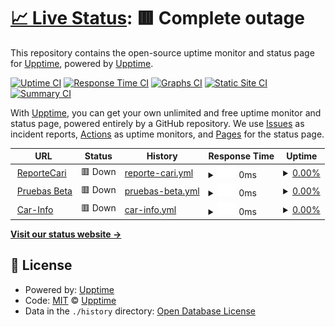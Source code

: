 # [📈 Live Status](https://demo.upptime.js.org): <!--live status--> **🟥 Complete outage**

This repository contains the open-source uptime monitor and status page for [Upptime](https://upptime.js.org), powered by [Upptime](https://github.com/upptime/upptime).

[![Uptime CI](https://github.com/CarfaxMx/upptime/workflows/Uptime%20CI/badge.svg)](https://github.com/CarfaxMx/upptime/actions?query=workflow%3A%22Uptime+CI%22)
[![Response Time CI](https://github.com/CarfaxMx/upptime/workflows/Response%20Time%20CI/badge.svg)](https://github.com/CarfaxMx/upptime/actions?query=workflow%3A%22Response+Time+CI%22)
[![Graphs CI](https://github.com/CarfaxMx/upptime/workflows/Graphs%20CI/badge.svg)](https://github.com/CarfaxMx/upptime/actions?query=workflow%3A%22Graphs+CI%22)
[![Static Site CI](https://github.com/CarfaxMx/upptime/workflows/Static%20Site%20CI/badge.svg)](https://github.com/CarfaxMx/upptime/actions?query=workflow%3A%22Static+Site+CI%22)
[![Summary CI](https://github.com/CarfaxMx/upptime/workflows/Summary%20CI/badge.svg)](https://github.com/CarfaxMx/upptime/actions?query=workflow%3A%22Summary+CI%22)

With [Upptime](https://upptime.js.org), you can get your own unlimited and free uptime monitor and status page, powered entirely by a GitHub repository. We use [Issues](https://github.com/upptime/upptime/issues) as incident reports, [Actions](https://github.com/CarfaxMx/upptime/actions) as uptime monitors, and [Pages](https://demo.upptime.js.org) for the status page.

<!--start: status pages-->
<!-- This summary is generated by Upptime (https://github.com/upptime/upptime) -->
<!-- Do not edit this manually, your changes will be overwritten -->
<!-- prettier-ignore -->
| URL | Status | History | Response Time | Uptime |
| --- | ------ | ------- | ------------- | ------ |
| <img alt="" src="https://icons.duckduckgo.com/ip3/reporte.carinfo.com.mx.ico" height="13"> [ReporteCari](https://reporte.carinfo.com.mx) | 🟥 Down | [reporte-cari.yml](https://github.com/doseguera/statusPage/commits/HEAD/history/reporte-cari.yml) | <details><summary><img alt="Response time graph" src="./graphs/reporte-cari/response-time-week.png" height="20"> 0ms</summary><br><a href="https://CarfaxMx.github.io/upptime/history/reporte-cari"><img alt="Response time 455" src="https://img.shields.io/endpoint?url=https%3A%2F%2Fraw.githubusercontent.com%2Fdoseguera%2FstatusPage%2FHEAD%2Fapi%2Freporte-cari%2Fresponse-time.json"></a><br><a href="https://CarfaxMx.github.io/upptime/history/reporte-cari"><img alt="24-hour response time 0" src="https://img.shields.io/endpoint?url=https%3A%2F%2Fraw.githubusercontent.com%2Fdoseguera%2FstatusPage%2FHEAD%2Fapi%2Freporte-cari%2Fresponse-time-day.json"></a><br><a href="https://CarfaxMx.github.io/upptime/history/reporte-cari"><img alt="7-day response time 0" src="https://img.shields.io/endpoint?url=https%3A%2F%2Fraw.githubusercontent.com%2Fdoseguera%2FstatusPage%2FHEAD%2Fapi%2Freporte-cari%2Fresponse-time-week.json"></a><br><a href="https://CarfaxMx.github.io/upptime/history/reporte-cari"><img alt="30-day response time 0" src="https://img.shields.io/endpoint?url=https%3A%2F%2Fraw.githubusercontent.com%2Fdoseguera%2FstatusPage%2FHEAD%2Fapi%2Freporte-cari%2Fresponse-time-month.json"></a><br><a href="https://CarfaxMx.github.io/upptime/history/reporte-cari"><img alt="1-year response time 484" src="https://img.shields.io/endpoint?url=https%3A%2F%2Fraw.githubusercontent.com%2Fdoseguera%2FstatusPage%2FHEAD%2Fapi%2Freporte-cari%2Fresponse-time-year.json"></a></details> | <details><summary><a href="https://CarfaxMx.github.io/upptime/history/reporte-cari">0.00%</a></summary><a href="https://CarfaxMx.github.io/upptime/history/reporte-cari"><img alt="All-time uptime 53.44%" src="https://img.shields.io/endpoint?url=https%3A%2F%2Fraw.githubusercontent.com%2Fdoseguera%2FstatusPage%2FHEAD%2Fapi%2Freporte-cari%2Fuptime.json"></a><br><a href="https://CarfaxMx.github.io/upptime/history/reporte-cari"><img alt="24-hour uptime 0.00%" src="https://img.shields.io/endpoint?url=https%3A%2F%2Fraw.githubusercontent.com%2Fdoseguera%2FstatusPage%2FHEAD%2Fapi%2Freporte-cari%2Fuptime-day.json"></a><br><a href="https://CarfaxMx.github.io/upptime/history/reporte-cari"><img alt="7-day uptime 0.00%" src="https://img.shields.io/endpoint?url=https%3A%2F%2Fraw.githubusercontent.com%2Fdoseguera%2FstatusPage%2FHEAD%2Fapi%2Freporte-cari%2Fuptime-week.json"></a><br><a href="https://CarfaxMx.github.io/upptime/history/reporte-cari"><img alt="30-day uptime 0.00%" src="https://img.shields.io/endpoint?url=https%3A%2F%2Fraw.githubusercontent.com%2Fdoseguera%2FstatusPage%2FHEAD%2Fapi%2Freporte-cari%2Fuptime-month.json"></a><br><a href="https://CarfaxMx.github.io/upptime/history/reporte-cari"><img alt="1-year uptime 0.00%" src="https://img.shields.io/endpoint?url=https%3A%2F%2Fraw.githubusercontent.com%2Fdoseguera%2FstatusPage%2FHEAD%2Fapi%2Freporte-cari%2Fuptime-year.json"></a></details>
| <img alt="" src="https://icons.duckduckgo.com/ip3/pruebasbeta.globalgbc.com.ico" height="13"> [Pruebas Beta](https://pruebasbeta.globalgbc.com) | 🟥 Down | [pruebas-beta.yml](https://github.com/doseguera/statusPage/commits/HEAD/history/pruebas-beta.yml) | <details><summary><img alt="Response time graph" src="./graphs/pruebas-beta/response-time-week.png" height="20"> 0ms</summary><br><a href="https://CarfaxMx.github.io/upptime/history/pruebas-beta"><img alt="Response time 0" src="https://img.shields.io/endpoint?url=https%3A%2F%2Fraw.githubusercontent.com%2Fdoseguera%2FstatusPage%2FHEAD%2Fapi%2Fpruebas-beta%2Fresponse-time.json"></a><br><a href="https://CarfaxMx.github.io/upptime/history/pruebas-beta"><img alt="24-hour response time 0" src="https://img.shields.io/endpoint?url=https%3A%2F%2Fraw.githubusercontent.com%2Fdoseguera%2FstatusPage%2FHEAD%2Fapi%2Fpruebas-beta%2Fresponse-time-day.json"></a><br><a href="https://CarfaxMx.github.io/upptime/history/pruebas-beta"><img alt="7-day response time 0" src="https://img.shields.io/endpoint?url=https%3A%2F%2Fraw.githubusercontent.com%2Fdoseguera%2FstatusPage%2FHEAD%2Fapi%2Fpruebas-beta%2Fresponse-time-week.json"></a><br><a href="https://CarfaxMx.github.io/upptime/history/pruebas-beta"><img alt="30-day response time 0" src="https://img.shields.io/endpoint?url=https%3A%2F%2Fraw.githubusercontent.com%2Fdoseguera%2FstatusPage%2FHEAD%2Fapi%2Fpruebas-beta%2Fresponse-time-month.json"></a><br><a href="https://CarfaxMx.github.io/upptime/history/pruebas-beta"><img alt="1-year response time 0" src="https://img.shields.io/endpoint?url=https%3A%2F%2Fraw.githubusercontent.com%2Fdoseguera%2FstatusPage%2FHEAD%2Fapi%2Fpruebas-beta%2Fresponse-time-year.json"></a></details> | <details><summary><a href="https://CarfaxMx.github.io/upptime/history/pruebas-beta">0.00%</a></summary><a href="https://CarfaxMx.github.io/upptime/history/pruebas-beta"><img alt="All-time uptime 0.46%" src="https://img.shields.io/endpoint?url=https%3A%2F%2Fraw.githubusercontent.com%2Fdoseguera%2FstatusPage%2FHEAD%2Fapi%2Fpruebas-beta%2Fuptime.json"></a><br><a href="https://CarfaxMx.github.io/upptime/history/pruebas-beta"><img alt="24-hour uptime 0.00%" src="https://img.shields.io/endpoint?url=https%3A%2F%2Fraw.githubusercontent.com%2Fdoseguera%2FstatusPage%2FHEAD%2Fapi%2Fpruebas-beta%2Fuptime-day.json"></a><br><a href="https://CarfaxMx.github.io/upptime/history/pruebas-beta"><img alt="7-day uptime 0.00%" src="https://img.shields.io/endpoint?url=https%3A%2F%2Fraw.githubusercontent.com%2Fdoseguera%2FstatusPage%2FHEAD%2Fapi%2Fpruebas-beta%2Fuptime-week.json"></a><br><a href="https://CarfaxMx.github.io/upptime/history/pruebas-beta"><img alt="30-day uptime 0.00%" src="https://img.shields.io/endpoint?url=https%3A%2F%2Fraw.githubusercontent.com%2Fdoseguera%2FstatusPage%2FHEAD%2Fapi%2Fpruebas-beta%2Fuptime-month.json"></a><br><a href="https://CarfaxMx.github.io/upptime/history/pruebas-beta"><img alt="1-year uptime 0.00%" src="https://img.shields.io/endpoint?url=https%3A%2F%2Fraw.githubusercontent.com%2Fdoseguera%2FstatusPage%2FHEAD%2Fapi%2Fpruebas-beta%2Fuptime-year.json"></a></details>
| <img alt="" src="https://icons.duckduckgo.com/ip3/reporte.car-info.com.mx.ico" height="13"> [Car-Info](https://reporte.car-info.com.mx) | 🟥 Down | [car-info.yml](https://github.com/doseguera/statusPage/commits/HEAD/history/car-info.yml) | <details><summary><img alt="Response time graph" src="./graphs/car-info/response-time-week.png" height="20"> 0ms</summary><br><a href="https://CarfaxMx.github.io/upptime/history/car-info"><img alt="Response time 0" src="https://img.shields.io/endpoint?url=https%3A%2F%2Fraw.githubusercontent.com%2Fdoseguera%2FstatusPage%2FHEAD%2Fapi%2Fcar-info%2Fresponse-time.json"></a><br><a href="https://CarfaxMx.github.io/upptime/history/car-info"><img alt="24-hour response time 0" src="https://img.shields.io/endpoint?url=https%3A%2F%2Fraw.githubusercontent.com%2Fdoseguera%2FstatusPage%2FHEAD%2Fapi%2Fcar-info%2Fresponse-time-day.json"></a><br><a href="https://CarfaxMx.github.io/upptime/history/car-info"><img alt="7-day response time 0" src="https://img.shields.io/endpoint?url=https%3A%2F%2Fraw.githubusercontent.com%2Fdoseguera%2FstatusPage%2FHEAD%2Fapi%2Fcar-info%2Fresponse-time-week.json"></a><br><a href="https://CarfaxMx.github.io/upptime/history/car-info"><img alt="30-day response time 0" src="https://img.shields.io/endpoint?url=https%3A%2F%2Fraw.githubusercontent.com%2Fdoseguera%2FstatusPage%2FHEAD%2Fapi%2Fcar-info%2Fresponse-time-month.json"></a><br><a href="https://CarfaxMx.github.io/upptime/history/car-info"><img alt="1-year response time 0" src="https://img.shields.io/endpoint?url=https%3A%2F%2Fraw.githubusercontent.com%2Fdoseguera%2FstatusPage%2FHEAD%2Fapi%2Fcar-info%2Fresponse-time-year.json"></a></details> | <details><summary><a href="https://CarfaxMx.github.io/upptime/history/car-info">0.00%</a></summary><a href="https://CarfaxMx.github.io/upptime/history/car-info"><img alt="All-time uptime 13.56%" src="https://img.shields.io/endpoint?url=https%3A%2F%2Fraw.githubusercontent.com%2Fdoseguera%2FstatusPage%2FHEAD%2Fapi%2Fcar-info%2Fuptime.json"></a><br><a href="https://CarfaxMx.github.io/upptime/history/car-info"><img alt="24-hour uptime 0.00%" src="https://img.shields.io/endpoint?url=https%3A%2F%2Fraw.githubusercontent.com%2Fdoseguera%2FstatusPage%2FHEAD%2Fapi%2Fcar-info%2Fuptime-day.json"></a><br><a href="https://CarfaxMx.github.io/upptime/history/car-info"><img alt="7-day uptime 0.00%" src="https://img.shields.io/endpoint?url=https%3A%2F%2Fraw.githubusercontent.com%2Fdoseguera%2FstatusPage%2FHEAD%2Fapi%2Fcar-info%2Fuptime-week.json"></a><br><a href="https://CarfaxMx.github.io/upptime/history/car-info"><img alt="30-day uptime 0.00%" src="https://img.shields.io/endpoint?url=https%3A%2F%2Fraw.githubusercontent.com%2Fdoseguera%2FstatusPage%2FHEAD%2Fapi%2Fcar-info%2Fuptime-month.json"></a><br><a href="https://CarfaxMx.github.io/upptime/history/car-info"><img alt="1-year uptime 0.00%" src="https://img.shields.io/endpoint?url=https%3A%2F%2Fraw.githubusercontent.com%2Fdoseguera%2FstatusPage%2FHEAD%2Fapi%2Fcar-info%2Fuptime-year.json"></a></details>

<!--end: status pages-->

[**Visit our status website →**](https://demo.upptime.js.org)

## 📄 License

- Powered by: [Upptime](https://github.com/upptime/upptime)
- Code: [MIT](./LICENSE) © [Upptime](https://upptime.js.org)
- Data in the `./history` directory: [Open Database License](https://opendatacommons.org/licenses/odbl/1-0/)
